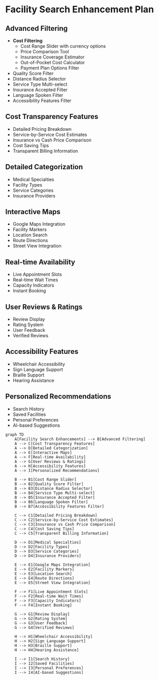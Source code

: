 # Facility Search Enhancement Plan

## Advanced Filtering
- **Cost Filtering**
  - Cost Range Slider with currency options
  - Price Comparison Tool
  - Insurance Coverage Estimator
  - Out-of-Pocket Cost Calculator
  - Payment Plan Options Filter
- Quality Score Filter
- Distance Radius Selector
- Service Type Multi-select
- Insurance Accepted Filter
- Language Spoken Filter
- Accessibility Features Filter

## Cost Transparency Features
- Detailed Pricing Breakdown
- Service-by-Service Cost Estimates
- Insurance vs Cash Price Comparison
- Cost Saving Tips
- Transparent Billing Information

## Detailed Categorization
- Medical Specialties
- Facility Types
- Service Categories
- Insurance Providers

## Interactive Maps
- Google Maps Integration
- Facility Markers
- Location Search
- Route Directions
- Street View Integration

## Real-time Availability
- Live Appointment Slots
- Real-time Wait Times
- Capacity Indicators
- Instant Booking

## User Reviews & Ratings
- Review Display
- Rating System
- User Feedback
- Verified Reviews

## Accessibility Features
- Wheelchair Accessibility
- Sign Language Support
- Braille Support
- Hearing Assistance

## Personalized Recommendations
- Search History
- Saved Facilities
- Personal Preferences
- AI-based Suggestions

```mermaid
graph TD
    A[Facility Search Enhancements] --> B[Advanced Filtering]
    A --> C[Cost Transparency Features]
    A --> D[Detailed Categorization]
    A --> E[Interactive Maps]
    A --> F[Real-time Availability]
    A --> G[User Reviews & Ratings]
    A --> H[Accessibility Features]
    A --> I[Personalized Recommendations]
    
    B --> B1[Cost Range Slider]
    B --> B2[Quality Score Filter]
    B --> B3[Distance Radius Selector]
    B --> B4[Service Type Multi-select]
    B --> B5[Insurance Accepted Filter]
    B --> B6[Language Spoken Filter]
    B --> B7[Accessibility Features Filter]
    
    C --> C1[Detailed Pricing Breakdown]
    C --> C2[Service-by-Service Cost Estimates]
    C --> C3[Insurance vs Cash Price Comparison]
    C --> C4[Cost Saving Tips]
    C --> C5[Transparent Billing Information]
    
    D --> D1[Medical Specialties]
    D --> D2[Facility Types]
    D --> D3[Service Categories]
    D --> D4[Insurance Providers]
    
    E --> E1[Google Maps Integration]
    E --> E2[Facility Markers]
    E --> E3[Location Search]
    E --> E4[Route Directions]
    E --> E5[Street View Integration]
    
    F --> F1[Live Appointment Slots]
    F --> F2[Real-time Wait Times]
    F --> F3[Capacity Indicators]
    F --> F4[Instant Booking]
    
    G --> G1[Review Display]
    G --> G2[Rating System]
    G --> G3[User Feedback]
    G --> G4[Verified Reviews]
    
    H --> H1[Wheelchair Accessibility]
    H --> H2[Sign Language Support]
    H --> H3[Braille Support]
    H --> H4[Hearing Assistance]
    
    I --> I1[Search History]
    I --> I2[Saved Facilities]
    I --> I3[Personal Preferences]
    I --> I4[AI-based Suggestions]